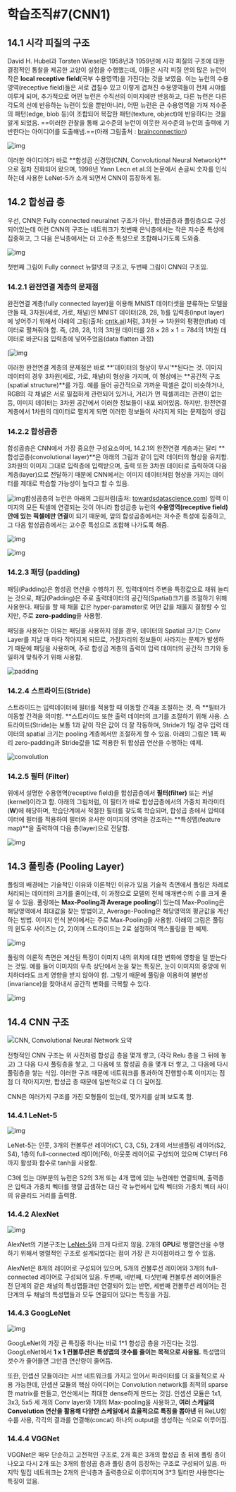 # 학습조직#7(CNN1)

## 14.1 시각 피질의 구조

David H. Hubel과 Torsten Wiesel은 1958년과 1959년에 시각 피질의 구조에 대한 결정적인 통찰을 제공한 고양이 실험을 수행했는데, 이들은 시각 피질 안의 많은 뉴런이 작은 **local receptive field**(국부 수용영역)을 가진다는 것을 보였음. 이는 뉴런의 수용영역(receptive field)들은 서로 겹칠수 있고 이렇게 겹쳐진 수용영역들이 전체 시야를 이루게 되며,  추가적으로 어떤 뉴런은 수직선의 이미지에만 반응하고, 다른 뉴런은 다른 각도의 선에 반응하는 뉴런이 있을 뿐만아니라, 어떤 뉴런은 큰 수용영역을 가져 저수준의 패턴(edge, blob 등)이 조합되어 복잡한 패턴(texture, object)에 반응하다는 것을 알게 되었음.  ==이러한 관찰을 통해 고수준의 뉴런이 이웃한 저수준의 뉴런의 출력에 기반한다는 아이디어를 도출해냄.==(아래 그림출처 : [brainconnection](https://brainconnection.brainhq.com/2004/03/06/overview-of-receptive-fields/))

![img](https://tva1.sinaimg.cn/large/008i3skNgy1gtxm2g1s5hj606v05rgll02.jpg)

이러한 아이디어가 바로 **합성곱 신경망(CNN, Convolutional Neural Network)**으로 점차 진화되어 왔으며, 1998년 Yann Lecn et al.의 논문에서 손글씨 숫자를 인식하는데 사용한 LeNet-5가 소개 되면서 CNN이 등장하게 됨.

## 14.2 합성곱 층

우선, CNN은 Fully connected neuralnet 구조가 아닌, 합성곱층과 풀링층으로 구성되어있는데 이런 CNN의 구조는 네트워크가 첫번째 은닉층에서는 작은 저수준 특성에 집중하고, 그 다음 은닉층에서는 더 고수준 특성으로 조합해나가도록 도와줌.

![img](https://tva1.sinaimg.cn/large/008i3skNgy1gtxm66mxluj60ms08r3z902.jpg)

첫번째 그림이 Fully connect 뉴럴넷의 구조고, 두번째 그림이 CNN의 구조임.

### 14.2.1 완전연결 계층의 문제점

완전연결 계층(fully connected layer)을 이용해 MNIST 데이터셋을 분류하는 모델을 만들 때, 3차원(세로, 가로, 채널)인 MNIST 데이터(28, 28, 1)를 입력층(input layer)에 넣어주기 위해서 아래의 그림(출처: [cntk.ai](https://cntk.ai/pythondocs/CNTK_103A_MNIST_DataLoader.html))처럼, 3차원 → 1차원의 평평한(flat) 데이터로 펼쳐줘야 함.  즉, (28, 28, 1)의 3차원 데이터를 $28 \times 28 \times 1 = 784$의 1차원 데이터로 바꾼다음 입력층에 넣어주었음(data flatten 과정)

[![img](https://tva1.sinaimg.cn/large/008i3skNgy1gtxm7jbu2wj60d20c2jrw02.jpg)

이러한 완전연결 계층의 문제점은 바로 **'데이터의 형상이 무시'**된다는 것. 이미지 데이터의 경우 3차원(세로, 가로, 채널)의 형상을 가지며, 이 형상에는 **공간적 구조(spatial structure)**를 가짐. 예를 들어 공간적으로 가까운 픽셀은 값이 비슷하거나, RGB의 각 채널은 서로 밀접하게 관련되어 있거나, 거리가 먼 픽셀끼리는 관련이 없는 등, 이미지 데이터는 3차원 공간에서 이러한 정보들이 내포 되어있음.  하지만, 완전연결 계층에서 1차원의 데이터로 펼치게 되면 이러한 정보들이 사라지게 되는 문제점이 생김

### 14.2.2 합성곱층

합성곱층은 CNN에서 가장 중요한 구성요소이며, 14.2.1의 완전연결 계층과는 달리 **합성곱층(convolutional layer)**은 아래의 그림과 같이 입력 데이터의 형상을 유지함. 3차원의 이미지 그대로 입력층에 입력받으며, 출력 또한 3차원 데이터로 출력하여 다음 계층(layer)으로 전달하기 때문에 CNN에서는 이미지 데이터처럼 형상을 가지는 데이터를 제대로 학습할 가능성이 높다고 할 수 있음.

![img](https://tva1.sinaimg.cn/large/008i3skNgy1gtxnd55wyjj60x608wwf302.jpg)합성곱층의 뉴런은 아래의 그림처럼(출처: [towardsdatascience.com](https://www.google.co.kr/url?sa=i&source=images&cd=&cad=rja&uact=8&ved=2ahUKEwiisMajvYzeAhWBzbwKHQwADpsQjhx6BAgBEAM&url=https%3A%2F%2Ftowardsdatascience.com%2Fintuitively-understanding-convolutions-for-deep-learning-1f6f42faee1&psig=AOvVaw2rBeiGhqGeRHABcckWUyi1&ust=1539831412136958)) 입력 이미지의 모든 픽셀에 연결되는 것이 아니라 합성곱층 뉴런의 **수용영역(receptive field)안에 있는 픽셀에만 연결**이 되기 때문에, 앞의 합성곱층에서는 저수준 특성에 집중하고, 그 다음 합성곱층에서는 고수준 특성으로 조합해 나가도록 해줌.

![img](https://tva1.sinaimg.cn/large/008i3skNgy1gtxndq3ut2g60wi0nl1er02.gif)

![img](https://tva1.sinaimg.cn/large/008i3skNgy1gtxnnf0ed2j60o90ayta402.jpg)

### 14.2.3 패딩 (padding)

패딩(Padding)은 합성곱 연산을 수행하기 전, 입력데이터 주변을 특정값으로 채워 늘리는 것으로, 패딩(Padding)은 주로 출력데이터의 공간적(Spatial)크기를 조절하기 위해 사용한다. 패딩을 할 때 채울 값은 hyper-parameter로 어떤 값을 채울지 결정할 수 있지만, 주로 **zero-padding**을 사용함.

패딩을 사용하는 이유는 패딩을 사용하지 않을 경우, 데이터의 Spatial 크기는 Conv Layer를 지날 때 마다 작아지게 되므로, 가장자리의 정보들이 사라지는 문제가 발생하기 때문에 패딩을 사용하며, 주로 합성곱 계층의 출력이 입력 데이터의 공간적 크기와 동일하게 맞춰주기 위해 사용함.

![padding](https://tva1.sinaimg.cn/large/008i3skNgy1gtxnyf4rwxj60b009egm202.jpg)

### 14.2.4 스트라이드(Stride)

스트라이드는 입력데이터에 필터를 적용할 때 이동할 간격을 조절하는 것, 즉 **필터가 이동할 간격을 의미함. **스트라이드 또한 출력 데이터의 크기를 조절하기 위해 사용. 스트라이드(Stride)는 보통 1과 같이 작은 값이 더 잘 작동하며, Stride가 1일 경우 입력 데이터의 spatial 크기는 pooling 계층에서만 조절하게 할 수 있음. 아래의 그림은 1폭 짜리 zero-padding과 Stride값을 1로 적용한 뒤 합성곱 연산을 수행하는 예제.

![convolution](https://tva1.sinaimg.cn/large/008i3skNgy1gtxnzg44hxg60b403ugod02.gif)



### 14.2.5 필터 (Filter)

위에서 설명한 수용영역(receptive field)을 합성곱층에서 **필터(filter)** 또는 커널(kernel)이라고 함. 아래의 그림처럼, 이 필터가 바로 합성곱층에서의 가중치 파라미터($\mathbf{W}$)에 해당하며, 학습단계에서 적절한 필터를 찾도록 학습되며, 합성곱 층에서 입력데이터에 필터를 적용하여 필터와 유사한 이미지의 영역을 강조하는 **특성맵(feature map)**을 출력하여 다음 층(layer)으로 전달함.

![img](https://tva1.sinaimg.cn/large/008i3skNgy1gtxnu27it1j60cn05naaa02.jpg)



## 14.3 풀링층 (Pooling Layer)

풀링의 배경에는 기술적인 이유와 이론적인 이유가 있음 기술적 측면에서 풀링은 차례로 처리되는 데이터의 크기를 줄이는데, 이 과정으로 모델의 전체 매개변수의 수를 크게 줄일 수 있음.  풀링에는 **Max-Pooling과 Average pooling**이 있는데 Max-Pooling은 해당영역에서 최대값을 찾는 방법이고, Average-Pooling은 해당영역의 평균값을 계산하는 방법. 이미지 인식 분야에서는 주로 Max-Pooling을 사용함. 아래의 그림은 풀링의 윈도우 사이즈는 (2, 2)이며 스트라이드는 2로 설정하여 맥스풀링을 한 예제.

![img](https://tva1.sinaimg.cn/large/008i3skNgy1gtxr1coldij60h0089mxp02.jpg)

풀링의 이론적 측면은 계산된 특징이 이미지 내의 위치에 대한 변화에 영항을 덜 받는다는 것임. 예를 들어 이미지의 우측 상단에서 눈을 찾는 특징은, 눈이 이미지의 중앙에 위치하더라도 크게 영향을 받지 않아야 함. 그렇기 때문에 풀링을 이용하여 불변성(invariance)을 찾아내서 공간적 변화를 극복할 수 있다.

![img](https://tva1.sinaimg.cn/large/008i3skNgy1gtxr2b0ks8j60s80bsq4602.jpg)

## 14.4 CNN 구조

![CNN, Convolutional Neural Network 요약](https://tva1.sinaimg.cn/large/008i3skNgy1gtxreazcjdj60om06bwf702.jpg)

전형적인 CNN 구조는 위 사진처럼 합성곱 층을 몇개 쌓고, (각각 Relu 층을 그 뒤에 놓고) 그 다음 다시 풀링층을 쌓고, 그 다음에 또 합성곱 층을 몇개 더 쌓고, 그 다음에 다시 풀링층을 쌓는 식임. 이러한 구조 때문에 네트워크를 통과하여 진행할수록 이미지는 점점 더 작아지지만, 합성곱 층 때문에 일반적으로 더 더 깊어짐. 

CNN은 여러가지 구조를 가진 모형들이 있는데, 몇가지를 살펴 보도록 함.

### 14.4.1 LeNet-5

![img](https://tva1.sinaimg.cn/large/008i3skNgy1gtz1uia29hj60n206tmxk02.jpg)

LeNet-5는 인풋, 3개의 컨볼루션 레이어(C1, C3, C5), 2개의 서브샘플링 레이어(S2, S4), 1층의 full-connected 레이어(F6), 아웃풋 레이어로 구성되어 있으며  C1부터 F6까지 활성화 함수로 tanh을 사용함. 

C3에 있는 대부분의 뉴런은 S2의 3개 또는 4개 맵에 있는 뉴런에만 연결되며, 출력층은 입력과 가중치 벡터를 행렬 곱셈하는 대신 각 뉴런에서 입력 벡터와 가중치 벡터 사이의 유클리드 거리를 출력함. 

### 14.4.2 AlexNet

![img](https://tva1.sinaimg.cn/large/008i3skNgy1gtz1y1bctyj60p00cgjtm02.jpg)

AlexNet의 기본구조는 [LeNet-5](https://bskyvision.com/418)와 크게 다르지 않음. 2개의 **GPU**로 병렬연산을 수행하기 위해서 병렬적인 구조로 설계되었다는 점이 가장 큰 차이점이라고 할 수 있음.

AlexNet은 8개의 레이어로 구성되어 있으며, 5개의 컨볼루션 레이어와 3개의 full-connected 레이어로 구성되어 있음. 두번째, 네번째, 다섯번째 컨볼루션 레이어들은 전 단계의 같은 채널의 특성맵들과만 연결되어 있는 반면, 세번째 컨볼루션 레이어는 전 단계의 두 채널의 특성맵들과 모두 연결되어 있다는 특징을 가짐.

### 14.4.3 GoogLeNet

![img](https://tva1.sinaimg.cn/large/008i3skNgy1gtz1zt5fgfj61zw0g4n3802.jpg)

GoogLeNet의 가장 큰 특징중 하나는 바로 1*1 합성곱 층을 가진다는 것임. GoogLeNet에서 **1 x 1 컨볼루션은 특성맵의 갯수를 줄이는 목적으로 사용됨.** 특성맵의 갯수가 줄어들면 그만큼 연산량이 줄어듬.

또한, 인셉션 모듈이라는 서브 네트워크를 가지고 있어서 파라미터를 더 효율적으로 사용 가능한데, 인셉션 모듈의 핵심 아이디어는  Convolution network를 최적의 sparse한 matrix를 만들고, 연산에서는 최대한 dense하게 만드는 것임. 인셉션 모듈은 1x1, 3x3, 5x5 세 개의 Conv layer와 1개의 Max-pooling을 사용하고, **여러 스케일의 Convolution 연산을 활용해 다양한 스케일에서 효율적으로 특징을 뽑아낸** 뒤 ReLU함수를 사용,  각각의 결과를 연결해(concat) 하나의 output을 생성하는 식으로 이루어짐. 

### 14.4.4 VGGNet

VGGNet은 매우 단순하고 고전적인 구조로, 2개 혹은 3개의 합성곱 층 뒤에 풀링 층이 나오고 다시 2개 또는 3개의 합성곱 층과 풀링 층이 등장하는 구조로 구성되어 있음. 마지막 밀집 네트워크는 2개의 은닉층과 출력층으로 이루어지며 3*3 필터만 사용한다는 특징이 있음.

